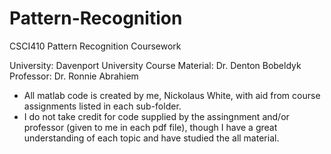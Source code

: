 # Pattern-Recognition
CSCI410 Pattern Recognition Coursework

University: Davenport University
Course Material: Dr. Denton Bobeldyk
Professor: Dr. Ronnie Abrahiem

* All matlab code is created by me, Nickolaus White, with aid from course assignments listed in each sub-folder. 
* I do not take credit for code supplied by the assingnment and/or professor (given to me in each pdf file), though I have
a great understanding of each topic and have studied the all material.
